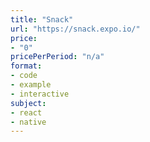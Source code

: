 ```yaml
---
title: "Snack"
url: "https://snack.expo.io/"
price: 
- "0"
pricePerPeriod: "n/a"
format: 
- code
- example
- interactive
subject: 
- react
- native
---
```

